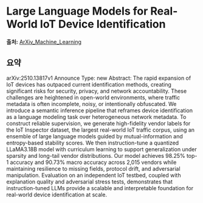 # Large Language Models for Real-World IoT Device Identification

**출처:** [ArXiv_Machine_Learning](https://arxiv.org/abs/2510.13817)

## 요약
arXiv:2510.13817v1 Announce Type: new
Abstract: The rapid expansion of IoT devices has outpaced current identification methods, creating significant risks for security, privacy, and network accountability. These challenges are heightened in open-world environments, where traffic metadata is often incomplete, noisy, or intentionally obfuscated. We introduce a semantic inference pipeline that reframes device identification as a language modeling task over heterogeneous network metadata. To construct reliable supervision, we generate high-fidelity vendor labels for the IoT Inspector dataset, the largest real-world IoT traffic corpus, using an ensemble of large language models guided by mutual-information and entropy-based stability scores. We then instruction-tune a quantized LLaMA3.18B model with curriculum learning to support generalization under sparsity and long-tail vendor distributions. Our model achieves 98.25% top-1 accuracy and 90.73% macro accuracy across 2,015 vendors while maintaining resilience to missing fields, protocol drift, and adversarial manipulation. Evaluation on an independent IoT testbed, coupled with explanation quality and adversarial stress tests, demonstrates that instruction-tuned LLMs provide a scalable and interpretable foundation for real-world device identification at scale.
